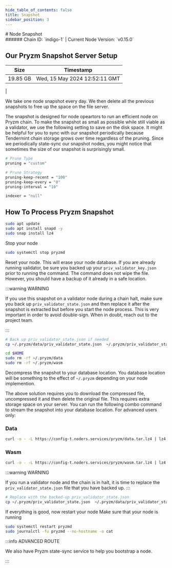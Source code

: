 ```yaml
---
hide_table_of_contents: false
title: Snapshot
sidebar_position: 3
---
```


<div class="h1-with-icon icon-pryzm">
# Node Snapshot
</div>
###### Chain ID: `indigo-1` | Current Node Version: `v0.15.0`

## Our Pryzm Snapshot Server Setup

| Size   | Timestamp    |
|--------|--------------|
| 19.85 GB | Wed, 15 May 2024 12:52:11 GMT  |


We take one node snapshot every day. We then delete all the previous snapshots to free up the space on the file server.

The snapshot is designed for node opeartors to run an efficient node on Pryzm chain. To make the snapshot as small as possible while still viable as a validator, we use the following setting to save on the disk space. It might be helpful for you to sync with our snapshot periodically because Tendermint chain storage grows over time regardless of the pruning. Since we periodically state-sync our snapshot nodes, you might notice that sometimes the size of our snapshot is surprisingly small.

```bash title="app.toml"
# Prune Type
pruning = "custom"

# Prune Strategy
pruning-keep-recent = "100"
pruning-keep-every = "0"
pruning-interval = "10"
```

```bash title="config.toml"
indexer = "null"
```

## How To Process Pryzm Snapshot
```bash
sudo apt update
sudo apt install snapd -y
sudo snap install lz4
```

Stop your node
```bash
sudo systemctl stop pryzmd
```
Reset your node. This will erase your node database. If you are already running validator, be sure you backed up your `priv_validator_key.json` prior to running the command. The command does not wipe the file. However, you should have a backup of it already in a safe location.

:::warning WARNING

If you use this snapshot on a validator node during a chain halt, make sure you back up `priv_validator_state.json` and then replace it after the snapshot is extracted but before you start the node process. This is very important in order to avoid double-sign. When in doubt, reach out to the project team.

:::

```bash
# Back up priv_validator_state.json if needed
cp ~/.pryzm/data/priv_validator_state.json  ~/.pryzm/priv_validator_state.json

cd $HOME
sudo rm -rf ~/.pryzm/data
sudo rm -rf ~/.pryzm/wasm
```

Decompress the snapshot to your database location. You database location will be something to the effect of `~/.pryzm` depending on your node implemention.

The above solution requires you to download the compressed file, uncompressed it and then delete the original file. This requires extra storage space on your server. You can run the following combo command to stream the snapshot into your database location. For advanced users only:
### Data
```bash
curl -o - -L https://config-t.noders.services/pryzm/data.tar.lz4 | lz4 -d | tar -x -C ~/.pryzm
```
### Wasm
```bash
curl -o - -L https://config-t.noders.services/pryzm/wasm.tar.lz4 | lz4 -d | tar -x -C ~/.pryzm
```

:::warning WARNING

If you run a validator node and the chain is in halt, it is time to replace the `priv_validator_state.json` file that you have backed up.
:::

```bash
# Replace with the backed-up priv_validator_state.json
cp ~/.pryzm/priv_validator_state.json  ~/.pryzm/data/priv_validator_state.json
```

If everything is good, now restart your node
Make sure that your node is running

```bash
sudo systemctl restart pryzmd
sudo journalctl -fu pryzmd --no-hostname -o cat
```

:::info ADVANCED ROUTE

We also have Pryzm state-sync service to help you bootstrap a node.

:::
